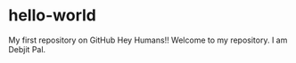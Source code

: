 # hello-world
My first repository on GitHub
Hey Humans!! Welcome to my repository. I am Debjit Pal.

